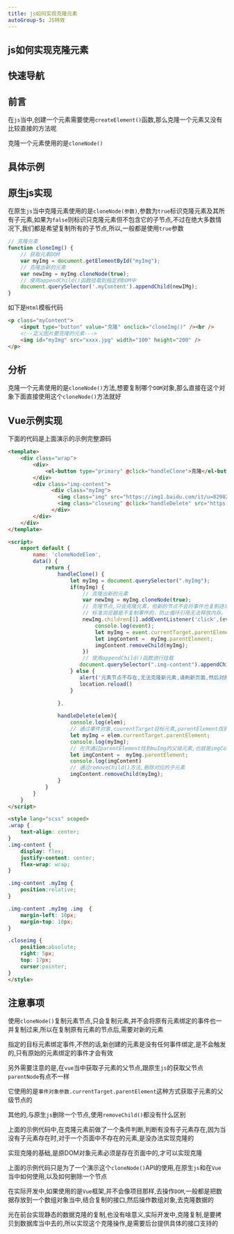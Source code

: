 ```yaml
---
title: js如何实现克隆元素
autoGroup-5: JS特效
---
```


## js如何实现克隆元素

## 快速导航

<TOC />

## 前言

在`js`当中,创建一个元素需要使用`createElement()`函数,那么克隆一个元素又没有比较直接的方法呢

克隆一个元素使用的是`cloneNode()`

## 具体示例

<jingdiantexiao-cloneNodeElem />

## 原生js实现

在原生`js`当中克隆元素使用的是`cloneNode(参数)`,参数为`true`标识克隆元素及其所有子元素,如果为`false`则标识只克隆元素但不包含它的子节点,不过在绝大多数情况下,我们都是希望复制所有的子节点,所以,一般都是使用`true`参数
```js
// 克隆元素
function cloneImg() {
    // 获取元素DOM
    var myImg = document.getElementById("myImg");
    // 克隆出新的元素
    var newImg = myImg.cloneNode(true);
    // 使用appendChild()函数挂载到指定的DOM中
    document.querySelector('.myContent').appendChild(newIMg);
}
```
如下是`Html`模板代码
```html
<p class="myContent">
    <input type="button" value="克隆" onclick="cloneImg()" /><br />
    <!--定义图片要克隆的元素--->
    <img id="myImg" src="xxxx.jpg" width="100" height="200" />
</p>
```

## 分析

克隆一个元素使用的是`cloneNode()`方法,想要复制哪个`DOM`对象,那么直接在这个对象下面直接使用这个`cloneNode()`方法就好

## Vue示例实现

下面的代码是上面演示的示例完整源码

```html
<template>
    <div class="wrap">
        <div>
            <el-button type="primary" @click="handleClone">克隆</el-button>
        </div>
        <div class="img-content">
              <div class="myImg">
                <img class="img" src="https://img1.baidu.com/it/u=829829583,2565413602&fm=253&fmt=auto&app=138&f=JPEG?w=500&h=661" width="150" height="100" alt=""></img>
                <img class="closeimg" @click="handleDelete" src="https://img0.baidu.com/it/u=3387898836,1597995708&fm=253&app=138&size=w931&n=0&f=JPEG&fmt=auto?sec=1666026000&t=e8de3885ef1563b4f8806bc4fcc3507b"  width="25" height="25" alt=""> 
              </div>
        </div>
    </div>
</template>

<script>
    export default {
        name: 'cloneNodeElem',
        data() {
            return {
                handleClone() {
                    let myImg = document.querySelector(".myImg");
                    if(myImg) {
                        // 克隆出新的元素
                        var newImg = myImg.cloneNode(true);
                        // 克隆节点,只会克隆元素，但新的节点不会将事件也复制进来,所以针对新添加的元素需要添加事件函数
                        // 标准浏览器是不复制事件的，防止循环引用无法释放内存。 IE使用attachEvent添加的事件可以复制，直接dom.onclick也无法复制。 重新给克隆的对象添加事件来解决
                        newImg.children[1].addEventListener('click',(event) => {
                            console.log(event);
                            let myImg = event.currentTarget.parentElement;
                            let imgContent =  myImg.parentElement;
                            imgContent.removeChild(myImg);
                        })
                        // 使用appendChild()函数进行挂载
                       document.querySelector(".img-content").appendChild(newImg);
                    } else {
                       alert('元素节点不存在,无法克隆新元素,请刷新页面,然后对原有的元素进行克隆');
                       location.reload()
                    }
                    
                },

                handleDelete(elem){
                    console.log(elem);
                    // 通过事件对象,cuurentTarget目标元素,parentElement找到父级元素,此时找到的是myImg元素
                    let myImg = elem.currentTarget.parentElement;
                    console.log(myImg);
                    // 在次通过parentElement找到muImg的父级元素,也就是imgContent
                    let imgContent =  myImg.parentElement;
                    console.log(imgContent)
                    // 通过removeChild()方法,删除对应的子元素
                    imgContent.removeChild(myImg);  
                }
            }
        }
    }
</script>

<style lang="scss" scoped>
.wrap {
    text-align: center;
}
.img-content {
    display: flex;
    justify-content: center;
    flex-wrap: wrap;
}

.img-content .myImg {
    position:relative;
}

.img-content .myImg .img  {
    margin-left: 10px;
    margin-top: 10px;
}

.closeimg {
    position:absolute;
    right: 5px;
    top: 17px;
    cursor:pointer;
}
</style>
```

## 注意事项

使用`cloneNode()`复制元素节点,只会复制元素,并不会将原有元素绑定的事件也一并复制过来,所以在复制原有元素的节点后,需要对新的元素

指定的目标元素绑定事件,不然的话,新创建的元素是没有任何事件绑定,是不会触发的,只有原始的元素绑定的事件才会有效

另外需要注意的是,在`vue`当中获取子元素的父节点,跟原生`js`的获取父节点`parentNode`有点不一样

它使用的是`事件对象参数.currentTarget.parentElement`这种方式获取子元素的父级节点的

其他的,与原生`js`删除一个节点,使用`removeChild()`都没有什么区别

上面的示例代码中,在克隆元素前做了一个条件判断,判断有没有子元素存在,因为当没有子元素存在时,对于一个页面中不存在的元素,是没办法实现克隆的

实现克隆的基础,是原DOM对象元素必须是存在页面中的,才可以实现克隆

上面的示例代码只是为了一个演示这个`cloneNode()`API的使用,在原生`js`和在`Vue`当中如何使用,以及如何删除一个节点

在实际开发中,如果使用的是`Vue`框架,并不会像项目那样,去操作`DOM`,一般都是把数据存放到一个数组对象当中,结合复制的接口,然后操作数组对象,去克隆数据的

光在前台实现静态的数据克隆的复制,也没有啥意义,实际开发中,克隆复制,是要拷贝到数据库当中去的,所以实现这个克隆操作,是需要后台提供具体的接口支持的

<footer-FooterLink :isShareLink="false" :isDaShang="true" />
<footer-FeedBack />